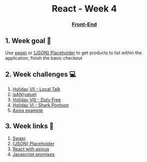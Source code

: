 <h1 align="center">React - Week 4</h1>
<h3 align="center"><a href="https://www.techopedia.com/definition/29569/front-end-developer" target="_blank">Front-End</a></h3>

## 1. Week goal 🏁
<p>Use <a href="https://swapi.dev/">swapi</a> or <a href="https://jsonplaceholder.typicode.com/">{JSON} Placeholder</a> to get products to list within the application, finish the basic checkout</p>

## 2. Week challenges 💻
1. [Holiday VII - Local Talk](https://www.codewars.com/kata/57e92812750fcc051800004d)
2. [isAN(value)](https://www.codewars.com/kata/534d80775371ece88d0010b5)
3. [Holiday VIII - Duty Free](https://www.codewars.com/kata/57e92e91b63b6cbac20001e5)
4. [Holiday VI - Shark Pontoon](https://www.codewars.com/kata/57e921d8b36340f1fd000059)
5. [Axios example](https://github.com/yosefmarr/axiosExample)

## 3. Week links 🔗
1. [Swapi](https://swapi.dev/)
2. [{JSON} Placeholder](https://jsonplaceholder.typicode.com/)
3. [React with axious](https://www.youtube.com/watch?v=oQnojIyTXb8)
4. [Javascript promises](https://www.youtube.com/watch?v=DHvZLI7Db8E)